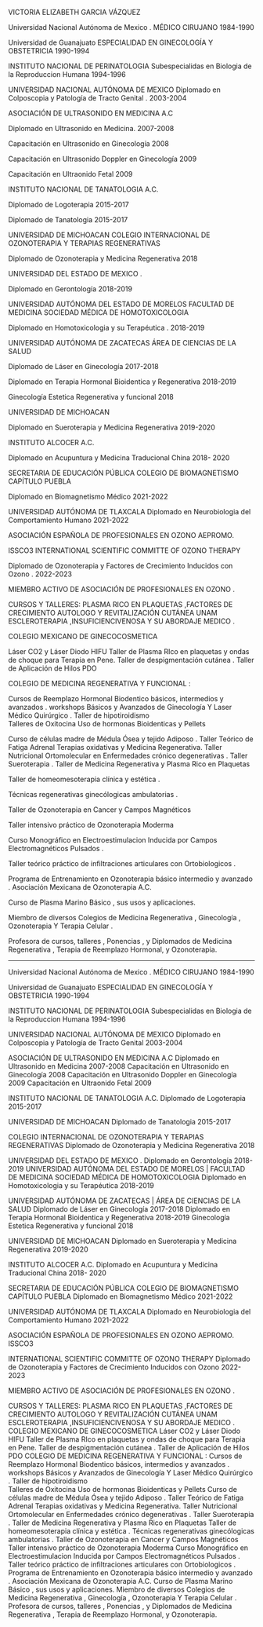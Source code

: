 VICTORIA ELIZABETH GARCIA VÁZQUEZ 


Universidad Nacional Autónoma de Mexico . 
MÉDICO CIRUJANO
1984-1990

Universidad de Guanajuato 
ESPECIALIDAD EN GINECOLOGÍA Y OBSTETRICIA 
1990-1994

INSTITUTO NACIONAL DE PERINATOLOGIA 
Subespecialidas en Biologia de la Reproduccion Humana 
1994-1996


UNIVERSIDAD NACIONAL AUTÓNOMA DE MEXICO 
Diplomado en Colposcopia y Patología de Tracto Genital . 
2003-2004



ASOCIACIÓN DE ULTRASONIDO EN MEDICINA A.C 

Diplomado en Ultrasonido en Medicina. 
2007-2008

Capacitación en Ultrasonido en Ginecología 
2008

Capacitación en Ultrasonido Doppler en Ginecología 
2009

Capacitación en Ultraonido Fetal 
2009


INSTITUTO NACIONAL DE TANATOLOGIA A.C. 


Diplomado de Logoterapia 
2015-2017


Diplomado de Tanatologia 
2015-2017



UNIVERSIDAD DE MICHOACAN
COLEGIO INTERNACIONAL DE OZONOTERAPIA Y TERAPIAS REGENERATIVAS 

Diplomado de Ozonoterapia y Medicina Regenerativa 
2018 



UNIVERSIDAD DEL ESTADO DE MEXICO .

Diplomado en Gerontología 
2018-2019



UNIVERSIDAD AUTÓNOMA DEL ESTADO DE MORELOS 
FACULTAD DE MEDICINA 
SOCIEDAD MÉDICA DE HOMOTOXICOLOGIA 

Diplomado en Homotoxicologia y su Terapéutica . 
2018-2019 


UNIVERSIDAD AUTÓNOMA DE ZACATECAS 
ÁREA DE CIENCIAS DE LA SALUD

Diplomado de Láser en Ginecología 2017-2018

Diplomado en Terapia Hormonal Bioidentica y Regenerativa 
2018-2019

Ginecología Estetica Regenerativa y funcional 
2018






UNIVERSIDAD DE MICHOACAN 

Diplomado en Sueroterapia y Medicina Regenerativa 
2019-2020


INSTITUTO ALCOCER A.C.

Diplomado en Acupuntura y Medicina Traducional China 
2018- 2020


SECRETARIA DE EDUCACIÓN PÚBLICA
COLEGIO DE BIOMAGNETISMO CAPÍTULO PUEBLA 

Diplomado en Biomagnetismo Médico 
2021-2022


UNIVERSIDAD AUTÓNOMA DE TLAXCALA
Diplomado en Neurobiologia del Comportamiento Humano 
2021-2022





ASOCIACIÓN ESPAÑOLA DE PROFESIONALES EN OZONO 
AEPROMO. 

ISSCO3 
INTERNATIONAL  SCIENTIFIC COMMITTE OF OZONO THERAPY

Diplomado de Ozonoterapia y Factores de Crecimiento Inducidos con Ozono . 
2022-2023


MIEMBRO ACTIVO DE ASOCIACIÓN DE PROFESIONALES EN OZONO . 


CURSOS Y TALLERES:
PLASMA RICO EN PLAQUETAS ,FACTORES DE CRECIMIENTO AUTOLOGO Y REVITALIZACIÓN CUTÁNEA UNAM
ESCLEROTERAPIA ,INSUFICIENCIVENOSA Y SU ABORDAJE MEDICO . 


COLEGIO MEXICANO DE GINECOCOSMETICA

Láser CO2 y Láser Diodo 
HIFU
Taller de Plasma RIco en plaquetas y ondas de choque para Terapia en Pene. 
Taller de despigmentación cutánea .
Taller de Aplicación de Hilos PDO



COLEGIO DE MEDICINA REGENERATIVA Y FUNCIONAL : 

Cursos de Reemplazo Hormonal Biodentico básicos, intermedios  y avanzados . 
workshops Básicos y Avanzados de Ginecología Y Laser Médico Quirúrgico . 
Taller de hipotiroidismo  
Talleres de Oxitocina 
Uso de hormonas Bioidenticas y Pellets 



Curso de células madre de Médula Ósea y tejido Adiposo .
Taller Teórico de Fatiga Adrenal
Terapias oxidativas y Medicina Regenerativa. 
Taller Nutricional Ortomolecular en Enfermedades crónico degenerativas . 
Taller Sueroterapia . 
Taller de Medicina Regenerativa y Plasma Rico en Plaquetas 

Taller de homeomesoterapia clínica y estética .

Técnicas regenerativas ginecólogicas ambulatorias . 

Taller de Ozonoterapia en Cancer y Campos Magnéticos 

Taller intensivo práctico de Ozonoterapia Moderma 


Curso Monográfico en Electroestimulacion Inducida por Campos Electromagnéticos Pulsados .  


Taller teórico práctico de infiltraciones articulares con Ortobiologicos .

Programa de Entrenamiento en Ozonoterapia básico intermedio y avanzado .
Asociación Mexicana de Ozonoterapia A.C.


Curso de Plasma Marino Básico , sus usos y aplicaciones. 


Miembro de diversos Colegios de Medicina Regenerativa ,
Ginecología ,
Ozonoterapia 
Y Terapia Celular . 

Profesora  de cursos, talleres , 
Ponencias , y Diplomados de Medicina Regenerativa  , Terapia de Reemplazo Hormonal, y Ozonoterapia.



-------------------------------------------------


Universidad Nacional Autónoma de Mexico . 
MÉDICO CIRUJANO 1984-1990

Universidad de Guanajuato 
ESPECIALIDAD EN GINECOLOGÍA Y OBSTETRICIA 1990-1994

INSTITUTO NACIONAL DE PERINATOLOGIA 
Subespecialidas en Biologia de la Reproduccion Humana 1994-1996

UNIVERSIDAD NACIONAL AUTÓNOMA DE MEXICO 
Diplomado en Colposcopia y Patología de Tracto Genital  2003-2004

ASOCIACIÓN DE ULTRASONIDO EN MEDICINA A.C 
Diplomado en Ultrasonido en Medicina 2007-2008
Capacitación en Ultrasonido en Ginecología 2008
Capacitación en Ultrasonido Doppler en Ginecología 2009
Capacitación en Ultraonido Fetal 2009

INSTITUTO NACIONAL DE TANATOLOGIA A.C. 
Diplomado de Logoterapia 2015-2017

UNIVERSIDAD DE MICHOACAN
Diplomado de Tanatologia 2015-2017

COLEGIO INTERNACIONAL DE OZONOTERAPIA Y TERAPIAS REGENERATIVAS 
Diplomado de Ozonoterapia y Medicina Regenerativa 2018 

UNIVERSIDAD DEL ESTADO DE MEXICO .
Diplomado en Gerontología 2018-2019
UNIVERSIDAD AUTÓNOMA DEL ESTADO DE MORELOS | FACULTAD DE MEDICINA 
SOCIEDAD MÉDICA DE HOMOTOXICOLOGIA 
Diplomado en Homotoxicologia y su Terapéutica 2018-2019 

UNIVERSIDAD AUTÓNOMA DE ZACATECAS | ÁREA DE CIENCIAS DE LA SALUD
Diplomado de Láser en Ginecología 2017-2018
Diplomado en Terapia Hormonal Bioidentica y Regenerativa 2018-2019
Ginecología Estetica Regenerativa y funcional 2018

UNIVERSIDAD DE MICHOACAN 
Diplomado en Sueroterapia y Medicina Regenerativa 2019-2020

INSTITUTO ALCOCER A.C.
Diplomado en Acupuntura y Medicina Traducional China 2018- 2020

SECRETARIA DE EDUCACIÓN PÚBLICA
COLEGIO DE BIOMAGNETISMO CAPÍTULO PUEBLA 
Diplomado en Biomagnetismo Médico 2021-2022

UNIVERSIDAD AUTÓNOMA DE TLAXCALA
Diplomado en Neurobiologia del Comportamiento Humano 2021-2022

ASOCIACIÓN ESPAÑOLA DE PROFESIONALES EN OZONO AEPROMO. 
ISSCO3 

INTERNATIONAL  SCIENTIFIC COMMITTE OF OZONO THERAPY
Diplomado de Ozonoterapia y Factores de Crecimiento Inducidos con Ozono 2022-2023

MIEMBRO ACTIVO DE ASOCIACIÓN DE PROFESIONALES EN OZONO . 




CURSOS Y TALLERES:
PLASMA RICO EN PLAQUETAS ,FACTORES DE CRECIMIENTO AUTOLOGO Y REVITALIZACIÓN CUTÁNEA UNAM
ESCLEROTERAPIA ,INSUFICIENCIVENOSA Y SU ABORDAJE MEDICO . 
COLEGIO MEXICANO DE GINECOCOSMETICA
Láser CO2 y Láser Diodo 
HIFU
Taller de Plasma RIco en plaquetas y ondas de choque para Terapia en Pene. 
Taller de despigmentación cutánea .
Taller de Aplicación de Hilos PDO
COLEGIO DE MEDICINA REGENERATIVA Y FUNCIONAL : 
Cursos de Reemplazo Hormonal Biodentico básicos, intermedios  y avanzados . 
workshops Básicos y Avanzados de Ginecología Y Laser Médico Quirúrgico . 
Taller de hipotiroidismo  
Talleres de Oxitocina 
Uso de hormonas Bioidenticas y Pellets 
Curso de células madre de Médula Ósea y tejido Adiposo .
Taller Teórico de Fatiga Adrenal
Terapias oxidativas y Medicina Regenerativa. 
Taller Nutricional Ortomolecular en Enfermedades crónico degenerativas . 
Taller Sueroterapia . 
Taller de Medicina Regenerativa y Plasma Rico en Plaquetas 
Taller de homeomesoterapia clínica y estética .
Técnicas regenerativas ginecólogicas ambulatorias . 
Taller de Ozonoterapia en Cancer y Campos Magnéticos 
Taller intensivo práctico de Ozonoterapia Moderma 
Curso Monográfico en Electroestimulacion Inducida por Campos Electromagnéticos Pulsados .  
Taller teórico práctico de infiltraciones articulares con Ortobiologicos .
Programa de Entrenamiento en Ozonoterapia básico intermedio y avanzado .
Asociación Mexicana de Ozonoterapia A.C.
Curso de Plasma Marino Básico , sus usos y aplicaciones. 
Miembro de diversos Colegios de Medicina Regenerativa ,
Ginecología ,
Ozonoterapia 
Y Terapia Celular . 
Profesora  de cursos, talleres , 
Ponencias , y Diplomados de Medicina Regenerativa  , Terapia de Reemplazo Hormonal, y Ozonoterapia.
